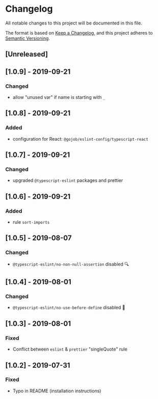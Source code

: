 # Changelog

All notable changes to this project will be documented in this file.

The format is based on [Keep a Changelog](https://keepachangelog.com/en/1.0.0/),
and this project adheres to [Semantic Versioning](https://semver.org/spec/v2.0.0.html).

## [Unreleased]

## [1.0.9] - 2019-09-21

### Changed

- allow "unused var" if name is starting with `_`

## [1.0.8] - 2019-09-21

### Added

- configuration for React: `@gojob/eslint-config/typescript-react`

## [1.0.7] - 2019-09-21

### Changed

- upgraded `@typescript-eslint` packages and prettier

## [1.0.6] - 2019-09-21

### Added

- rule `sort-imports`

## [1.0.5] - 2019-08-07

### Changed

- `@typescript-eslint/no-non-null-assertion` disabled 🔍

## [1.0.4] - 2019-08-01

### Changed

- `@typescript-eslint/no-use-before-define` disabled 🤸

## [1.0.3] - 2019-08-01

### Fixed

- Conflict between `eslint` & `prettier` "singleQuote" rule

## [1.0.2] - 2019-07-31

### Fixed

- Typo in README (installation instructions)
